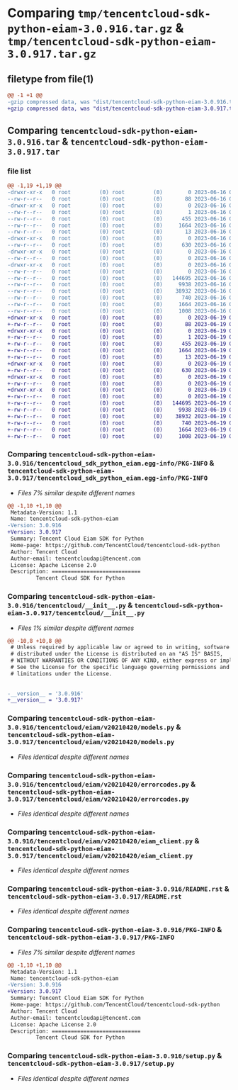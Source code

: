 # Comparing `tmp/tencentcloud-sdk-python-eiam-3.0.916.tar.gz` & `tmp/tencentcloud-sdk-python-eiam-3.0.917.tar.gz`

## filetype from file(1)

```diff
@@ -1 +1 @@
-gzip compressed data, was "dist/tencentcloud-sdk-python-eiam-3.0.916.tar", last modified: Fri Jun 16 00:33:25 2023, max compression
+gzip compressed data, was "dist/tencentcloud-sdk-python-eiam-3.0.917.tar", last modified: Mon Jun 19 00:24:51 2023, max compression
```

## Comparing `tencentcloud-sdk-python-eiam-3.0.916.tar` & `tencentcloud-sdk-python-eiam-3.0.917.tar`

### file list

```diff
@@ -1,19 +1,19 @@
-drwxr-xr-x   0 root         (0) root         (0)        0 2023-06-16 00:33:25.000000 tencentcloud-sdk-python-eiam-3.0.916/
--rw-r--r--   0 root         (0) root         (0)       88 2023-06-16 00:33:25.000000 tencentcloud-sdk-python-eiam-3.0.916/setup.cfg
-drwxr-xr-x   0 root         (0) root         (0)        0 2023-06-16 00:33:25.000000 tencentcloud-sdk-python-eiam-3.0.916/tencentcloud_sdk_python_eiam.egg-info/
--rw-r--r--   0 root         (0) root         (0)        1 2023-06-16 00:33:25.000000 tencentcloud-sdk-python-eiam-3.0.916/tencentcloud_sdk_python_eiam.egg-info/dependency_links.txt
--rw-r--r--   0 root         (0) root         (0)      455 2023-06-16 00:33:25.000000 tencentcloud-sdk-python-eiam-3.0.916/tencentcloud_sdk_python_eiam.egg-info/SOURCES.txt
--rw-r--r--   0 root         (0) root         (0)     1664 2023-06-16 00:33:25.000000 tencentcloud-sdk-python-eiam-3.0.916/tencentcloud_sdk_python_eiam.egg-info/PKG-INFO
--rw-r--r--   0 root         (0) root         (0)       13 2023-06-16 00:33:25.000000 tencentcloud-sdk-python-eiam-3.0.916/tencentcloud_sdk_python_eiam.egg-info/top_level.txt
-drwxr-xr-x   0 root         (0) root         (0)        0 2023-06-16 00:33:25.000000 tencentcloud-sdk-python-eiam-3.0.916/tencentcloud/
--rw-r--r--   0 root         (0) root         (0)      630 2023-06-16 00:33:25.000000 tencentcloud-sdk-python-eiam-3.0.916/tencentcloud/__init__.py
-drwxr-xr-x   0 root         (0) root         (0)        0 2023-06-16 00:33:25.000000 tencentcloud-sdk-python-eiam-3.0.916/tencentcloud/eiam/
--rw-r--r--   0 root         (0) root         (0)        0 2023-06-16 00:33:25.000000 tencentcloud-sdk-python-eiam-3.0.916/tencentcloud/eiam/__init__.py
-drwxr-xr-x   0 root         (0) root         (0)        0 2023-06-16 00:33:25.000000 tencentcloud-sdk-python-eiam-3.0.916/tencentcloud/eiam/v20210420/
--rw-r--r--   0 root         (0) root         (0)        0 2023-06-16 00:33:25.000000 tencentcloud-sdk-python-eiam-3.0.916/tencentcloud/eiam/v20210420/__init__.py
--rw-r--r--   0 root         (0) root         (0)   144695 2023-06-16 00:33:25.000000 tencentcloud-sdk-python-eiam-3.0.916/tencentcloud/eiam/v20210420/models.py
--rw-r--r--   0 root         (0) root         (0)     9938 2023-06-16 00:33:25.000000 tencentcloud-sdk-python-eiam-3.0.916/tencentcloud/eiam/v20210420/errorcodes.py
--rw-r--r--   0 root         (0) root         (0)    38932 2023-06-16 00:33:25.000000 tencentcloud-sdk-python-eiam-3.0.916/tencentcloud/eiam/v20210420/eiam_client.py
--rw-r--r--   0 root         (0) root         (0)      740 2023-06-16 00:33:25.000000 tencentcloud-sdk-python-eiam-3.0.916/README.rst
--rw-r--r--   0 root         (0) root         (0)     1664 2023-06-16 00:33:25.000000 tencentcloud-sdk-python-eiam-3.0.916/PKG-INFO
--rw-r--r--   0 root         (0) root         (0)     1008 2023-06-16 00:33:25.000000 tencentcloud-sdk-python-eiam-3.0.916/setup.py
+drwxr-xr-x   0 root         (0) root         (0)        0 2023-06-19 00:24:51.000000 tencentcloud-sdk-python-eiam-3.0.917/
+-rw-r--r--   0 root         (0) root         (0)       88 2023-06-19 00:24:51.000000 tencentcloud-sdk-python-eiam-3.0.917/setup.cfg
+drwxr-xr-x   0 root         (0) root         (0)        0 2023-06-19 00:24:51.000000 tencentcloud-sdk-python-eiam-3.0.917/tencentcloud_sdk_python_eiam.egg-info/
+-rw-r--r--   0 root         (0) root         (0)        1 2023-06-19 00:24:51.000000 tencentcloud-sdk-python-eiam-3.0.917/tencentcloud_sdk_python_eiam.egg-info/dependency_links.txt
+-rw-r--r--   0 root         (0) root         (0)      455 2023-06-19 00:24:51.000000 tencentcloud-sdk-python-eiam-3.0.917/tencentcloud_sdk_python_eiam.egg-info/SOURCES.txt
+-rw-r--r--   0 root         (0) root         (0)     1664 2023-06-19 00:24:51.000000 tencentcloud-sdk-python-eiam-3.0.917/tencentcloud_sdk_python_eiam.egg-info/PKG-INFO
+-rw-r--r--   0 root         (0) root         (0)       13 2023-06-19 00:24:51.000000 tencentcloud-sdk-python-eiam-3.0.917/tencentcloud_sdk_python_eiam.egg-info/top_level.txt
+drwxr-xr-x   0 root         (0) root         (0)        0 2023-06-19 00:24:51.000000 tencentcloud-sdk-python-eiam-3.0.917/tencentcloud/
+-rw-r--r--   0 root         (0) root         (0)      630 2023-06-19 00:24:51.000000 tencentcloud-sdk-python-eiam-3.0.917/tencentcloud/__init__.py
+drwxr-xr-x   0 root         (0) root         (0)        0 2023-06-19 00:24:51.000000 tencentcloud-sdk-python-eiam-3.0.917/tencentcloud/eiam/
+-rw-r--r--   0 root         (0) root         (0)        0 2023-06-19 00:24:51.000000 tencentcloud-sdk-python-eiam-3.0.917/tencentcloud/eiam/__init__.py
+drwxr-xr-x   0 root         (0) root         (0)        0 2023-06-19 00:24:51.000000 tencentcloud-sdk-python-eiam-3.0.917/tencentcloud/eiam/v20210420/
+-rw-r--r--   0 root         (0) root         (0)        0 2023-06-19 00:24:51.000000 tencentcloud-sdk-python-eiam-3.0.917/tencentcloud/eiam/v20210420/__init__.py
+-rw-r--r--   0 root         (0) root         (0)   144695 2023-06-19 00:24:51.000000 tencentcloud-sdk-python-eiam-3.0.917/tencentcloud/eiam/v20210420/models.py
+-rw-r--r--   0 root         (0) root         (0)     9938 2023-06-19 00:24:51.000000 tencentcloud-sdk-python-eiam-3.0.917/tencentcloud/eiam/v20210420/errorcodes.py
+-rw-r--r--   0 root         (0) root         (0)    38932 2023-06-19 00:24:51.000000 tencentcloud-sdk-python-eiam-3.0.917/tencentcloud/eiam/v20210420/eiam_client.py
+-rw-r--r--   0 root         (0) root         (0)      740 2023-06-19 00:24:51.000000 tencentcloud-sdk-python-eiam-3.0.917/README.rst
+-rw-r--r--   0 root         (0) root         (0)     1664 2023-06-19 00:24:51.000000 tencentcloud-sdk-python-eiam-3.0.917/PKG-INFO
+-rw-r--r--   0 root         (0) root         (0)     1008 2023-06-19 00:24:51.000000 tencentcloud-sdk-python-eiam-3.0.917/setup.py
```

### Comparing `tencentcloud-sdk-python-eiam-3.0.916/tencentcloud_sdk_python_eiam.egg-info/PKG-INFO` & `tencentcloud-sdk-python-eiam-3.0.917/tencentcloud_sdk_python_eiam.egg-info/PKG-INFO`

 * *Files 7% similar despite different names*

```diff
@@ -1,10 +1,10 @@
 Metadata-Version: 1.1
 Name: tencentcloud-sdk-python-eiam
-Version: 3.0.916
+Version: 3.0.917
 Summary: Tencent Cloud Eiam SDK for Python
 Home-page: https://github.com/TencentCloud/tencentcloud-sdk-python
 Author: Tencent Cloud
 Author-email: tencentcloudapi@tencent.com
 License: Apache License 2.0
 Description: ============================
         Tencent Cloud SDK for Python
```

### Comparing `tencentcloud-sdk-python-eiam-3.0.916/tencentcloud/__init__.py` & `tencentcloud-sdk-python-eiam-3.0.917/tencentcloud/__init__.py`

 * *Files 1% similar despite different names*

```diff
@@ -10,8 +10,8 @@
 # Unless required by applicable law or agreed to in writing, software
 # distributed under the License is distributed on an "AS IS" BASIS,
 # WITHOUT WARRANTIES OR CONDITIONS OF ANY KIND, either express or implied.
 # See the License for the specific language governing permissions and
 # limitations under the License.
 
 
-__version__ = '3.0.916'
+__version__ = '3.0.917'
```

### Comparing `tencentcloud-sdk-python-eiam-3.0.916/tencentcloud/eiam/v20210420/models.py` & `tencentcloud-sdk-python-eiam-3.0.917/tencentcloud/eiam/v20210420/models.py`

 * *Files identical despite different names*

### Comparing `tencentcloud-sdk-python-eiam-3.0.916/tencentcloud/eiam/v20210420/errorcodes.py` & `tencentcloud-sdk-python-eiam-3.0.917/tencentcloud/eiam/v20210420/errorcodes.py`

 * *Files identical despite different names*

### Comparing `tencentcloud-sdk-python-eiam-3.0.916/tencentcloud/eiam/v20210420/eiam_client.py` & `tencentcloud-sdk-python-eiam-3.0.917/tencentcloud/eiam/v20210420/eiam_client.py`

 * *Files identical despite different names*

### Comparing `tencentcloud-sdk-python-eiam-3.0.916/README.rst` & `tencentcloud-sdk-python-eiam-3.0.917/README.rst`

 * *Files identical despite different names*

### Comparing `tencentcloud-sdk-python-eiam-3.0.916/PKG-INFO` & `tencentcloud-sdk-python-eiam-3.0.917/PKG-INFO`

 * *Files 7% similar despite different names*

```diff
@@ -1,10 +1,10 @@
 Metadata-Version: 1.1
 Name: tencentcloud-sdk-python-eiam
-Version: 3.0.916
+Version: 3.0.917
 Summary: Tencent Cloud Eiam SDK for Python
 Home-page: https://github.com/TencentCloud/tencentcloud-sdk-python
 Author: Tencent Cloud
 Author-email: tencentcloudapi@tencent.com
 License: Apache License 2.0
 Description: ============================
         Tencent Cloud SDK for Python
```

### Comparing `tencentcloud-sdk-python-eiam-3.0.916/setup.py` & `tencentcloud-sdk-python-eiam-3.0.917/setup.py`

 * *Files identical despite different names*


